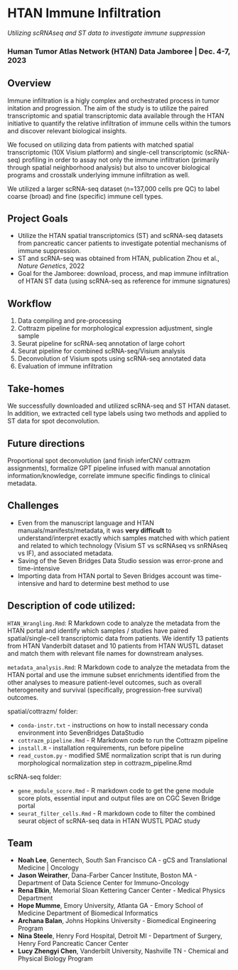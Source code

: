 # HTAN Immune Infiltration

*Utilizing scRNAseq and ST data to investigate immune suppression*

### Human Tumor Atlas Network (HTAN) Data Jamboree | Dec. 4-7, 2023 

## Overview

Immune infiltration is a higly complex and orchestrated process in tumor initation and progression. The aim of the study is to utilize the paired transcriptomic and spatial transcriptomic data available through the HTAN initiative to quantify the relative infiltration of immune cells within the tumors and discover relevant biological insights. 

We focused on utilizing data from patients with matched spatial transcriptomic (10X Visium platform) and single-cell transcriptomic (scRNA-seq) profiling in order to assay not only the immune infiltration (primarily through spatial neighborhood analysis) but also to uncover biological programs and crosstalk underlying immune infiltration as well. 

We utilized a larger scRNA-seq dataset (n=137,000 cells pre QC) to label coarse (broad) and fine (specific) immune cell types.

## Project Goals

- Utilize the HTAN spatial transcriptomics (ST) and scRNA-seq datasets from pancreatic cancer patients to investigate potential mechanisms of immune suppression.
- ST and scRNA-seq was obtained from HTAN, publication Zhou et al., *Nature Genetics*, 2022
- Goal for the Jamboree: download, process, and map immune infiltration of HTAN ST data (using scRNA-seq as reference for immune signatures)

## Workflow 

1. Data compiling and pre-processing
2. Cottrazm pipeline for morphological expression adjustment, single sample
3. Seurat pipeline for scRNA-seq annotation of large cohort 
4. Seurat pipeline for combined scRNA-seq/Visium analysis
5. Deconvolution of Visium spots using scRNA-seq annotated data
6. Evaluation of immune infiltration

## Take-homes

We successfully downloaded and utilized scRNA-seq and ST HTAN dataset. In addition, we extracted cell type labels using two methods and applied to ST data for spot deconvolution.

## Future directions

Proportional spot deconvolution (and finish inferCNV cottrazm assignments), formalize GPT pipeline infused with manual annotation information/knowledge, correlate immune specific findings to clinical metadata.

## Challenges

* Even from the manuscript language and HTAN manuals/manifests/metadata, it was **very difficult** to understand/interpret exactly which samples matched with which patient and related to which technology (Visium ST vs scRNAseq vs snRNAseq vs IF), and associated metadata.
* Saving of the Seven Bridges Data Studio session was error-prone and time-intensive
* Importing data from HTAN portal to Seven Bridges account was time-intensive and hard to determine best method to use

## Description of code utilized:

`HTAN_Wrangling.Rmd`: R Markdown code to analyze the metadata from the HTAN portal and identify which samples / studies have paired spatial/single-cell transcriptomic data from patients. We identify 13 patients from HTAN Vanderbilt dataset and 10 patients from HTAN WUSTL dataset and match them with relevant file names for downstream analyses.

`metadata_analysis.Rmd`: R Markdown code to analyze the metadata from the HTAN portal and use the immune subset enrichments identified from the other analyses to measure patient-level outcomes, such as overall heterogeneity and survival (specifically, progression-free survival) outcomes.

spatial/cottrazm/ folder: 
* `conda-instr.txt` - instructions on how to install necessary conda environment into SevenBridges DataStudio
* `cottrazm_pipeline.Rmd` - R Markdown code to run the Cottrazm pipeline
* `install.R` - installation requirements, run before pipeline
* `read_custom.py` - modified SME normalization script that is run during morphological normalization step in cottrazm_pipeline.Rmd

scRNA-seq folder:
* `gene_module_score.Rmd` - R markdown code to get the gene module score plots, essential input and output files are on CGC Seven Bridge portal
* `seurat_filter_cells.Rmd` - R markdown code to filter the combined seurat object of scRNA-seq data in HTAN WUSTL PDAC study

## Team

- **Noah Lee**,  Genentech, South San Francisco CA - gCS and Translational Medicine | Oncology
- **Jason Weirather**, Dana-Farber Cancer Institute, Boston MA - Department of Data Science Center for Immuno-Oncology
- **Rena Elkin**, Memorial Sloan Kettering Cancer Center - Medical Physics Department
- **Hope Mumme**, Emory University, Atlanta GA - Emory School of Medicine Department of Biomedical Informatics
- **Archana Balan**, Johns Hopkins University - Biomedical Engineering Program
- **Nina Steele**, Henry Ford Hospital, Detroit MI - Department of Surgery, Henry Ford Pancreatic Cancer Center
- **Lucy Zhengyi Chen**, Vanderbilt University, Nashville TN - Chemical and Physical Biology Program

